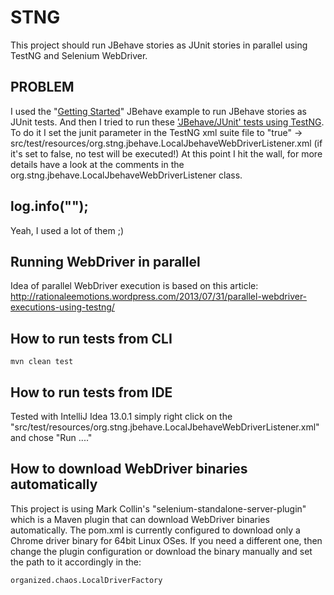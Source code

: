 # STNG

This project should run JBehave stories as JUnit stories in parallel using TestNG and Selenium WebDriver.


## PROBLEM
I used the "[Getting Started](http://jbehave.org/reference/stable/getting-started.html)" JBehave example to run JBehave stories as JUnit tests.
And then I tried to run these ['JBehave/JUnit' tests using TestNG](http://testng.org/doc/documentation-main.html#junit).
To do it I set the junit parameter in the TestNG xml suite file to "true" -> src/test/resources/org.stng.jbehave.LocalJbehaveWebDriverListener.xml
(if it's set to false, no test will be executed!)
At this point I hit the wall, for more details have a look at the comments in the org.stng.jbehave.LocalJbehaveWebDriverListener class.


## log.info("");
Yeah, I used a lot of them ;)


## Running WebDriver in parallel
Idea of parallel WebDriver execution is based on this article: http://rationaleemotions.wordpress.com/2013/07/31/parallel-webdriver-executions-using-testng/


## How to run tests from CLI

    mvn clean test


## How to run tests from IDE
Tested with IntelliJ Idea 13.0.1
simply right click on the "src/test/resources/org.stng.jbehave.LocalJbehaveWebDriverListener.xml"
and chose "Run ...."


## How to download WebDriver binaries automatically
This project is using Mark Collin's "selenium-standalone-server-plugin" which is a Maven plugin that can download
WebDriver binaries automatically.
The pom.xml is currently configured to download only a Chrome driver binary for 64bit Linux OSes.
If you need a different one, then change the plugin configuration or download the binary manually and set the path to it
accordingly in the:

    organized.chaos.LocalDriverFactory
